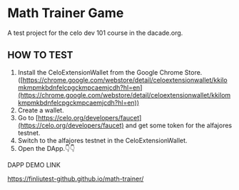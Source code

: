 # Math Trainer Game

A test project for the celo dev 101 course in the dacade.org.

## HOW TO TEST

1. Install the CeloExtensionWallet from the Google Chrome Store.([https://chrome.google.com/webstore/detail/celoextensionwallet/kkilomkmpmkbdnfelcpgckmpcaemjcdh?hl=en](https://chrome.google.com/webstore/detail/celoextensionwallet/kkilomkmpmkbdnfelcpgckmpcaemjcdh?hl=en))
2. Create a wallet.
3. Go to [https://celo.org/developers/faucet](https://celo.org/developers/faucet) and get some token for the alfajores testnet.
4. Switch to the alfajores testnet in the CeloExtensionWallet.
5. Open the DApp.👇👇

DAPP DEMO LINK

https://finliutest-github.github.io/math-trainer/
